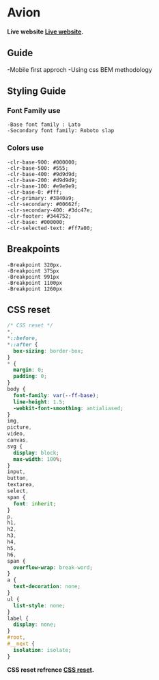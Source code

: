 # Avion

**Live website [Live website](https://avion-ecom.netlify.app/).**

## Guide

-Mobile first approch
-Using css BEM methodology


## Styling Guide

### Font Family use 

    -Base font family : Lato
    -Secondary font family: Roboto slap

### Colors use

    -clr-base-900: #000000;
    -clr-base-500: #555;
    -clr-base-400: #9d9d9d;
    -clr-base-200: #d9d9d9;
    -clr-base-100: #e9e9e9;
    -clr-base-0: #fff;
    -clr-primary: #3840a9;
    -clr-secondary: #00662f;
    -clr-secondary-400: #3dc47e;
    -clr-footer: #344752;
    -clr-base: #000000;
    -clr-selected-text: #ff7a00;
  
## Breakpoints

    -Breakpoint 320px.
    -Breakpoint 375px
    -Breakpoint 991px
    -Breakpoint 1100px
    -Breakpoint 1260px
  
## CSS reset

```css
/* CSS reset */
*,
*::before,
*::after {
  box-sizing: border-box;
}
* {
  margin: 0;
  padding: 0;
}
body {
  font-family: var(--ff-base);
  line-height: 1.5;
  -webkit-font-smoothing: antialiased;
}
img,
picture,
video,
canvas,
svg {
  display: block;
  max-width: 100%;
}
input,
button,
textarea,
select,
span {
  font: inherit;
}
p,
h1,
h2,
h3,
h4,
h5,
h6,
span {
  overflow-wrap: break-word;
}
a {
  text-decoration: none;
}
ul {
  list-style: none;
}
label {
  display: none;
}
#root,
#__next {
  isolation: isolate;
}

  ```

**CSS reset refrence [CSS reset](https://www.joshwcomeau.com/css/custom-css-reset/).**



